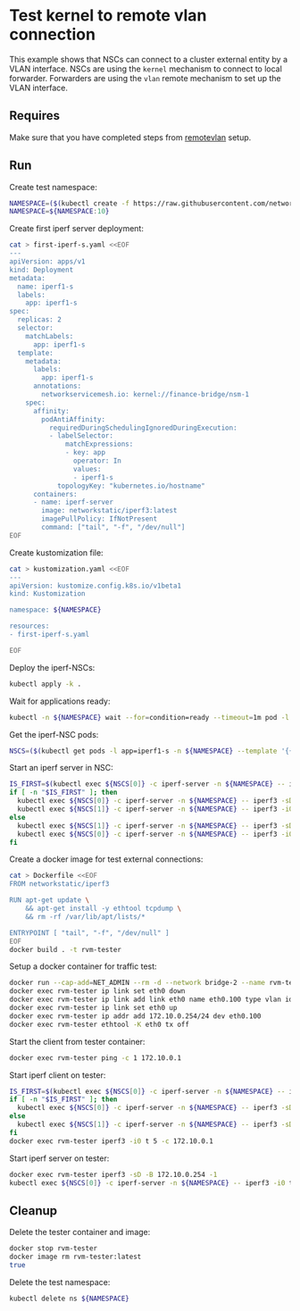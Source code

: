 # Test kernel to remote vlan connection

This example shows that NSCs can connect to a cluster external entity by a VLAN interface.
NSCs are using the `kernel` mechanism to connect to local forwarder.
Forwarders are using the `vlan` remote mechanism to set up the VLAN interface.

## Requires

Make sure that you have completed steps from [remotevlan](../../remotevlan) setup.

## Run

Create test namespace:

```bash
NAMESPACE=($(kubectl create -f https://raw.githubusercontent.com/networkservicemesh/deployments-k8s/5ba1e2081f29021bf8d4e03f81020652b28de6b1/examples/use-cases/namespace.yaml)[0])
NAMESPACE=${NAMESPACE:10}
```

Create first iperf server deployment:

```bash
cat > first-iperf-s.yaml <<EOF
---
apiVersion: apps/v1
kind: Deployment
metadata:
  name: iperf1-s
  labels:
    app: iperf1-s
spec:
  replicas: 2
  selector:
    matchLabels:
      app: iperf1-s
  template:
    metadata:
      labels:
        app: iperf1-s
      annotations:
        networkservicemesh.io: kernel://finance-bridge/nsm-1
    spec:
      affinity:
        podAntiAffinity:
          requiredDuringSchedulingIgnoredDuringExecution:
          - labelSelector:
              matchExpressions:
              - key: app
                operator: In
                values:
                - iperf1-s
            topologyKey: "kubernetes.io/hostname"
      containers:
      - name: iperf-server
        image: networkstatic/iperf3:latest
        imagePullPolicy: IfNotPresent
        command: ["tail", "-f", "/dev/null"]
EOF
```

Create kustomization file:

```bash
cat > kustomization.yaml <<EOF
---
apiVersion: kustomize.config.k8s.io/v1beta1
kind: Kustomization

namespace: ${NAMESPACE}

resources:
- first-iperf-s.yaml

EOF
```

Deploy the iperf-NSCs:

```bash
kubectl apply -k .
```

Wait for applications ready:

```bash
kubectl -n ${NAMESPACE} wait --for=condition=ready --timeout=1m pod -l app=iperf1-s
```

Get the iperf-NSC pods:

```bash
NSCS=($(kubectl get pods -l app=iperf1-s -n ${NAMESPACE} --template '{{range .items}}{{.metadata.name}}{{"\n"}}{{end}}'))
```

Start an iperf server in NSC:

```bash
IS_FIRST=$(kubectl exec ${NSCS[0]} -c iperf-server -n ${NAMESPACE} -- ip a s nsm-1 | grep 172.10.0.1)
if [ -n "$IS_FIRST" ]; then
  kubectl exec ${NSCS[0]} -c iperf-server -n ${NAMESPACE} -- iperf3 -sD -B 172.10.0.1 -1
  kubectl exec ${NSCS[1]} -c iperf-server -n ${NAMESPACE} -- iperf3 -i0 t 5 -c 172.10.0.1 -B 172.10.0.2
else
  kubectl exec ${NSCS[1]} -c iperf-server -n ${NAMESPACE} -- iperf3 -sD -B 172.10.0.1 -1
  kubectl exec ${NSCS[0]} -c iperf-server -n ${NAMESPACE} -- iperf3 -i0 t 5 -c 172.10.0.1 -B 172.10.0.2
fi
```

Create a docker image for test external connections:

```bash
cat > Dockerfile <<EOF
FROM networkstatic/iperf3

RUN apt-get update \
    && apt-get install -y ethtool tcpdump \
    && rm -rf /var/lib/apt/lists/*

ENTRYPOINT [ "tail", "-f", "/dev/null" ]
EOF
docker build . -t rvm-tester
```

Setup a docker container for traffic test:

```bash
docker run --cap-add=NET_ADMIN --rm -d --network bridge-2 --name rvm-tester rvm-tester tail -f /dev/null
docker exec rvm-tester ip link set eth0 down
docker exec rvm-tester ip link add link eth0 name eth0.100 type vlan id 100
docker exec rvm-tester ip link set eth0 up
docker exec rvm-tester ip addr add 172.10.0.254/24 dev eth0.100
docker exec rvm-tester ethtool -K eth0 tx off
```

Start the client from tester container:

```bash
docker exec rvm-tester ping -c 1 172.10.0.1
```

Start iperf client on tester:

```bash
IS_FIRST=$(kubectl exec ${NSCS[0]} -c iperf-server -n ${NAMESPACE} -- ip a s nsm-1 | grep 172.10.0.1)
if [ -n "$IS_FIRST" ]; then
  kubectl exec ${NSCS[0]} -c iperf-server -n ${NAMESPACE} -- iperf3 -sD -B 172.10.0.1 -1
else
  kubectl exec ${NSCS[1]} -c iperf-server -n ${NAMESPACE} -- iperf3 -sD -B 172.10.0.1 -1
fi
docker exec rvm-tester iperf3 -i0 t 5 -c 172.10.0.1
```

Start iperf server on tester:

```bash
docker exec rvm-tester iperf3 -sD -B 172.10.0.254 -1
kubectl exec ${NSCS[0]} -c iperf-server -n ${NAMESPACE} -- iperf3 -i0 t 5 -c 172.10.0.254
```

## Cleanup

Delete the tester container and image:

```bash
docker stop rvm-tester
docker image rm rvm-tester:latest
true
```

Delete the test namespace:

```bash
kubectl delete ns ${NAMESPACE}
```
